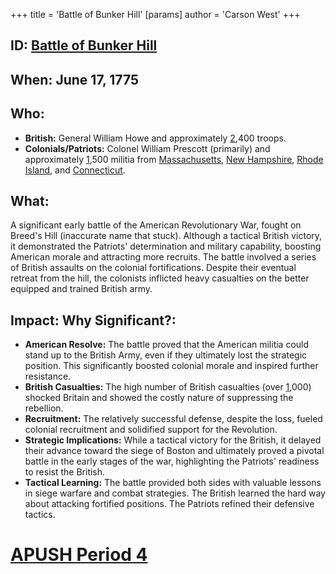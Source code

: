 +++
 title = 'Battle of Bunker Hill'
[params]
	author = 'Carson West'
+++
## ID: [Battle of Bunker Hill](./../battle-of-bunker-hill/) 
## When: June 17, 1775

## Who:
* **British:** General William Howe and approximately [2](./../2/),400 troops.
* **Colonials/Patriots:**  Colonel William Prescott (primarily) and approximately [1](./../1/),500 militia from [Massachusetts](./../massachusetts/), [New Hampshire](./../new-hampshire/), [Rhode Island](./../rhode-island/), and [Connecticut](./../connecticut/).  

## What: 
A significant early battle of the American Revolutionary War, fought on Breed's Hill (inaccurate name that stuck). Although a tactical British victory, it demonstrated the Patriots' determination and military capability, boosting American morale and attracting more recruits. The battle involved a series of British assaults on the colonial fortifications. Despite their eventual retreat from the hill, the colonists inflicted heavy casualties on the better equipped and trained British army.

## Impact: Why Significant?:
* **American Resolve:** The battle proved that the American militia could stand up to the British Army, even if they ultimately lost the strategic position. This significantly boosted colonial morale and inspired further resistance.
* **British Casualties:**  The high number of British casualties (over [1](./../1/),000) shocked Britain and showed the costly nature of suppressing the rebellion.
* **Recruitment:** The relatively successful defense, despite the loss, fueled colonial recruitment and solidified support for the Revolution.
* **Strategic Implications:** While a tactical victory for the British, it delayed their advance toward the siege of Boston and ultimately proved a pivotal battle in the early stages of the war, highlighting the Patriots' readiness to resist the British.
* **Tactical Learning:**  The battle provided both sides with valuable lessons in siege warfare and combat strategies. The British learned the hard way about attacking fortified positions. The Patriots refined their defensive tactics.

# [APUSH Period 4](./../apush-period-4/)
